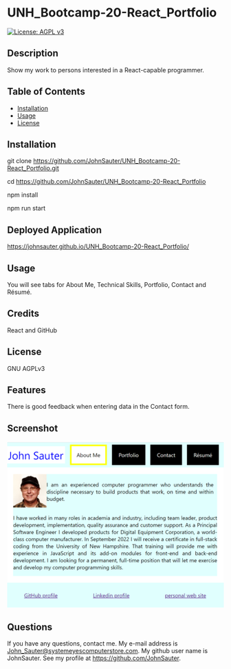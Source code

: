 # UNH_Bootcamp-20-React_Portfolio
[![License: AGPL v3](https://img.shields.io/badge/License-AGPL_v3-blue.svg)](https://www.gnu.org/licenses/agpl-3.0)

## Description

Show my work to persons interested in a React-capable programmer.

## Table of Contents

- [Installation](#installation)
- [Usage](#usage)
- [License](#license)

## Installation

git clone https://github.com/JohnSauter/UNH_Bootcamp-20-React_Portfolio.git

cd https://github.com/JohnSauter/UNH_Bootcamp-20-React_Portfolio

npm install

npm run start

## Deployed Application

https://johnsauter.github.io/UNH_Bootcamp-20-React_Portfolio/

## Usage

You will see tabs for About Me, Technical Skills, 
Portfolio, Contact and Résumé.

## Credits

React and  GitHub

## License

GNU AGPLv3

## Features

There is good feedback when entering data in the Contact form.

## Screenshot

![screenshot of React Portfolio](./assets/images/screenshot.png)

## Questions

If you have any questions, contact me.
My e-mail address is John_Sauter@systemeyescomputerstore.com.
My github user name is JohnSauter.  See my profile at
https://github.com/JohnSauter.

